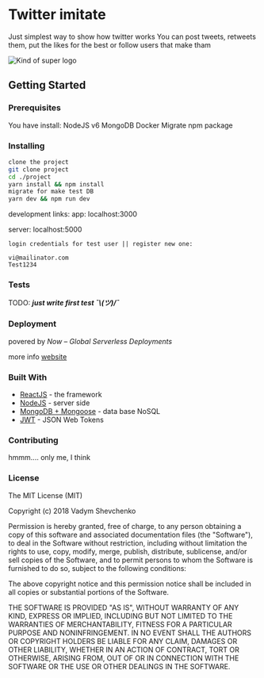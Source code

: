 # Twitter imitate

Just simplest way to show how twitter works
You can post tweets, retweets them, put the likes for the best or follow users that make tham

![Kind of super logo](http://hollywomen.com/freya/uploads/2014/07/twitter-logo-with-black-background.jpg)

## Getting Started

### Prerequisites

You have install:
NodeJS v6
MongoDB 
Docker
Migrate npm package

### Installing

```sh
clone the project
git clone project
cd ./project
yarn install && npm install
migrate for make test DB
yarn dev && npm run dev

```

development links:
app: localhost:3000

server: localhost:5000

```
login credentials for test user || register new one:

vi@mailinator.com
Test1234
```

### Tests

TODO: __*just write first test ¯\\_(ツ)_/¯*__

### Deployment

povered by *Now – Global Serverless Deployments*

more info [website](https://zeit.co/now)

### Built With

* [ReactJS](https://reactjs.org/) - the framework
* [NodeJS](https://nodejs.org/en/) - server side
* [MongoDB + Mongoose](https://www.mongodb.com/) - data base NoSQL
* [JWT](https://jwt.io/) - JSON Web Tokens

### Contributing

hmmm.... only me, I think

### License
 
The MIT License (MIT)

Copyright (c) 2018 Vadym Shevchenko

Permission is hereby granted, free of charge, to any person obtaining a copy of this software and associated documentation files (the "Software"), to deal in the Software without restriction, including without limitation the rights to use, copy, modify, merge, publish, distribute, sublicense, and/or sell copies of the Software, and to permit persons to whom the Software is furnished to do so, subject to the following conditions:

The above copyright notice and this permission notice shall be included in all copies or substantial portions of the Software.

THE SOFTWARE IS PROVIDED "AS IS", WITHOUT WARRANTY OF ANY KIND, EXPRESS OR IMPLIED, INCLUDING BUT NOT LIMITED TO THE WARRANTIES OF MERCHANTABILITY, FITNESS FOR A PARTICULAR PURPOSE AND NONINFRINGEMENT. IN NO EVENT SHALL THE AUTHORS OR COPYRIGHT HOLDERS BE LIABLE FOR ANY CLAIM, DAMAGES OR OTHER LIABILITY, WHETHER IN AN ACTION OF CONTRACT, TORT OR OTHERWISE, ARISING FROM, OUT OF OR IN CONNECTION WITH THE SOFTWARE OR THE USE OR OTHER DEALINGS IN THE SOFTWARE.
